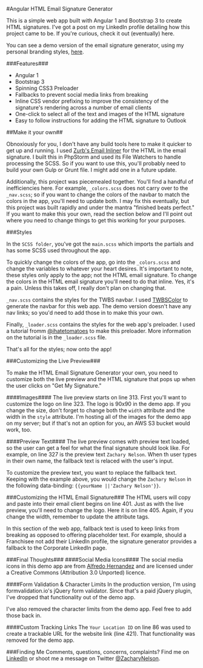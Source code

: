 ﻿#Angular HTML Email Signature Generator

This is a simple web app built with Angular 1 and Bootstrap 3 to create HTML signatures. I've got a post on my LinkedIn profile detailing how this project came to be. If you're curious, check it out (eventually) here.

You can see a demo version of the email signature generator, using my personal branding styles, [here](http://zacharynelson.me/demo-apps/esg/).

###Features###
* Angular 1
* Bootstrap 3
* Spinning CSS3 Preloader
* Fallbacks to prevent social media links from breaking
* Inline CSS vendor prefixing to improve the consistency of the signature's rendering across a number of email clients
* One-click to select all of the text and images of the HTML signature
* Easy to follow instructions for adding the HTML signature to Outlook

##Make it your own##

Obnoxiously for you, I don't have any build tools here to make it quicker to get up and running. I used [Zurb's Email Inliner](http://foundation.zurb.com/emails/inliner.html) for the HTML in the email signature. I built this in PhpStorm and used its File Watchers to handle processing the SCSS. So if you want to use this, you'll probably need to build your own Gulp or Grunt file. I might add one in a future update.

Additionally, this project was piecemealed together. You'll find a handful of inefficiencies here. For example, `_colors.scss` does not carry over to the `_nav.scss`; so if you want to change the colors of the navbar to match the colors in the app, you'll need to update both. I may fix this eventually, but this project was built rapidly and under the mantra "finished beats perfect." If you want to make this your own, read the section below and I'll point out where you need to change things to get this working for your purposes.
  
###Styles

In the `SCSS folder`, you've got the `main.scss` which imports the partials and has some SCSS used throughout the app.

To quickly change the colors of the app, go into the `_colors.scss` and change the variables to whatever your heart desires. It's important to note, these styles only apply to the app; not the HTML email signature. To change the colors in the HTML email signature you'll need to do that inline. Yes, it's a pain. Unless this takes off, I really don't plan on changing that.

`_nav.scss` contains the styles for the TWBS navbar. I used [TWBSColor](http://work.smarchal.com/twbscolor/) to generate the navbar for this web app. The demo version doesn't have any nav links; so you'd need to add those in to make this your own.

Finally, `_loader.scss` contains the styles for the web app's preloader. I used a tutorial fromm [@ihatetomatoes](https://ihatetomatoes.net/create-css3-spinning-preloader/) to make this preloader. More information on the tutorial is in the `_loader.scss` file.

That's all for the styles; now onto the app!

###Customizing the Live Preview###

To make the HTML Email Signature Generator your own, you need to customize both the live preview and the HTML signature that pops up when the user clicks on "Get My Signature."

####Images####
The live preview starts on line 313. First you'll want to customize the logo on line 323. The logo is 90x90 in the demo app. If you change the size, don't forget to change both the `width` attribute and the width in the `style` attribute. I'm hosting all of the images for the demo app on my server; but if that's not an option for you, an AWS S3 bucket would work, too.

####Preview Text####
The live preview comes with preview text loaded, so the user can get a feel for what the final signature should look like. For example, on line 327 is the preview text `Zachary Nelson`. When th user types in their own name, the fallback text is relaced with the user's input.

To customize the preview text, you want to replace the fallback text. Keeping with the example above, you would change the `Zachary Nelson` in the following data-binding: `{{yourName ||'Zachary Nelson'}}`.

###Customizing the HTML Email Signature###
The HTML users will copy and paste into their email client begins on line 401. Just as with the live preview, you'll need to change the logo. Here it is on line 405. Again, if you change the width, remember to update the attribute tags.

In this section of the web app, fallback text is used to keep links from breaking as opposed to offering placeholder text. For example, should a Franchisee not add their LinkedIn profile, the signature generator provides a fallback to the Corporate LinkedIn page.

###Final Thoughts###
####Social Media Icons####
The social media icons in this demo app are from [Alfredo Hernandez](https://www.iconfinder.com/iconsets/black-white-social-media) and are licensed under a Creative Commons (Attribution 3.0 Unported) licence.

####Form Validation & Character Limits
In the production version, I'm using formvalidation.io's jQuery form validator. Since that's a paid jQuery plugin, I've dropped that functionality out of the demo app.

I've also removed the character limits from the demo app. Feel free to add those back in.

####Custom Tracking Links
The `Your Location ID` on line 86 was used to create a trackable URL for the website link (line 421). That functionality was removed for the demo app.

###Finding Me
Comments, questions, concerns, complaints? Find me on [LinkedIn](https://www.linkedin.com/in/zacharynelson) or shoot me a message on Twitter [@ZacharyNelson](https://twitter.com/ZacharyNelson).
